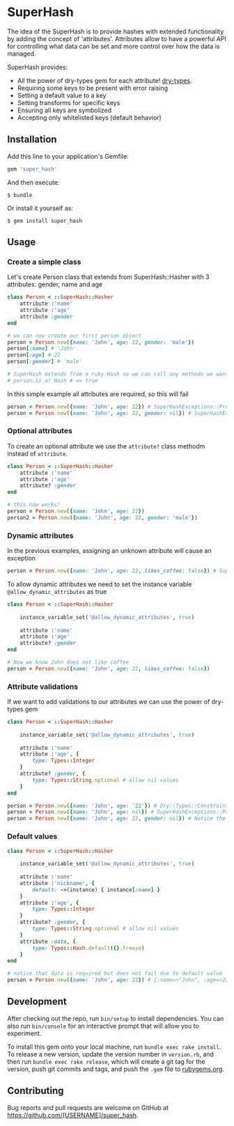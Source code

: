 # SuperHash

The idea of the SuperHash is to provide hashes with extended functionality by adding the concept of 'attributes'.
Attributes allow to have a powerful API for controlling what data can be set and more control over how the data is managed.

SuperHash provides:

- All the power of dry-types gem for each attribute! [dry-types](https://github.com/dry-rb/dry-types).
- Requiring some keys to be present with error raising
- Setting a default value to a key
- Setting transforms for specific keys
- Ensuring all keys are symbolized
- Accepting only whitelisted keys (default behavior)


## Installation

Add this line to your application's Gemfile:

```ruby
gem 'super_hash'
```

And then execute:

    $ bundle

Or install it yourself as:

    $ gem install super_hash

## Usage


### Create a simple class
Let's create Person class that extends from SuperHash::Hasher with 3 attributes: gender, name and age

```ruby
class Person < ::SuperHash::Hasher
    attribute :'name'
    attribute :'age'
    attribute :gender
end

# we can now create our first person object
person = Person.new({name: 'John', age: 22, gender: 'male'})
person[:name] # 'John'
person[:age] # 22
person[:gender] # 'male'

# SuperHash extends from a ruby Hash so we can call any methods we want on it!
# person.is_a? Hash # => true
```

In this simple example all attributes are required, so this will fail 
```ruby
person = Person.new({name: 'John', age: 22}) # SuperHashExceptions::PropertyError (The attribute 'gender' is required)
person = Person.new({name: 'John', age: 22, gender: nil}) # SuperHashExceptions::PropertyError (The attribute 'gender' is required)
```

### Optional attributes
To create an optional attribute we use the `attribute?` class methodm instead of `attribute`.

```ruby
class Person < ::SuperHash::Hasher
    attribute :'name'
    attribute :'age'
    attribute? :gender
end

# this now works!
person = Person.new({name: 'John', age: 22})
person2 = Person.new({name: 'John', age: 22, gender: 'male'})
```

### Dynamic attributes

In the previous examples, assigning an unknown attribute will cause an exception
```ruby
person = Person.new({name: 'John', age: 22, likes_coffee: false}) # SuperHashExceptions::PropertyError (The attribute 'likes_coffee' is required)
```

To allow dynamic attributes we need to set the instance variable `@allow_dynamic_attributes` as true
```ruby
class Person < ::SuperHash::Hasher
    
    instance_variable_set('@allow_dynamic_attributes', true)
    
    attribute :'name'
    attribute :'age'
    attribute? :gender
end

# Now we know John does not like coffee
person = Person.new({name: 'John', age: 22, likes_coffee: false})
```
### Attribute validations

If we want to add validations to our attributes we can use the power of dry-types gem
```ruby
class Person < ::SuperHash::Hasher
    
    instance_variable_set('@allow_dynamic_attributes', true)
    
    attribute :'name'
    attribute :'age', {
        type: Types::Integer
    }
    attribute? :gender, {
        type: Types::String.optional # allow nil values
    }
end

person = Person.new({name: 'John', age: '22'}) # Dry::Types::ConstraintError ("22" violates constraints (type?(Integer, "22") failed))
person = Person.new({name: 'John', age: nil}) # SuperHashExceptions::PropertyError (The attribute 'age' is required)
person = Person.new({name: 'John', age: 22, gender: nil}) # Notice the .optional modifier on `gender` type validation
```

### Default values

```ruby
class Person < ::SuperHash::Hasher
    
    instance_variable_set('@allow_dynamic_attributes', true)
    
    attribute :'name'
    attribute :'nickname', {
        default: ->(instance) { instance[:name] }
    }
    attribute :'age', {
        type: Types::Integer
    }
    attribute? :gender, {
        type: Types::String.optional # allow nil values
    }
    attribute :data, {
        type: Types::Hash.default({}.freeze)
    }
end

# notice that data is required but does not fail due to default value
person = Person.new({name: 'John', age: 22}) # {:name=>"John", :age=>22, :nickname=>"John", :data=>{}}
```

## Development

After checking out the repo, run `bin/setup` to install dependencies. You can also run `bin/console` for an interactive prompt that will allow you to experiment.

To install this gem onto your local machine, run `bundle exec rake install`. To release a new version, update the version number in `version.rb`, and then run `bundle exec rake release`, which will create a git tag for the version, push git commits and tags, and push the `.gem` file to [rubygems.org](https://rubygems.org).

## Contributing

Bug reports and pull requests are welcome on GitHub at https://github.com/[USERNAME]/super_hash.
